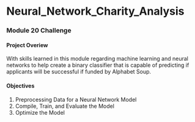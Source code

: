 # Neural_Network_Charity_Analysis
### Module 20 Challenge
#### Project Overiew
With skills learned in this module regarding machine learning and neural networks to help create a binary classifier that is capable of predicting if applicants will
be successful if funded by Alphabet Soup. 

#### Objectives
1. Preprocessing Data for a Neural Network Model
2. Compile, Train, and Evaluate the Model
3. Optimize the Model
